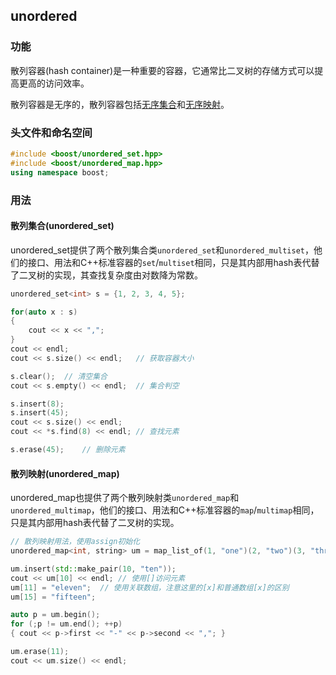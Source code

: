 ## unordered

### 功能

散列容器(hash container)是一种重要的容器，它通常比二叉树的存储方式可以提高更高的访问效率。

散列容器是无序的，散列容器包括<u>无序集合</u>和<u>无序映射</u>。

### 头文件和命名空间

```c++
#include <boost/unordered_set.hpp>
#include <boost/unordered_map.hpp>
using namespace boost;
```

### 用法

#### 散列集合(unordered_set)

unordered_set提供了两个散列集合类`unordered_set`和`unordered_multiset`，他们的接口、用法和C++标准容器的`set`/`multiset`相同，只是其内部用hash表代替了二叉树的实现，其查找复杂度由对数降为常数。

```c++
unordered_set<int> s = {1, 2, 3, 4, 5};

for(auto x : s)
{
    cout << x << ",";
}
cout << endl;
cout << s.size() << endl;   // 获取容器大小

s.clear();  // 清空集合
cout << s.empty() << endl;  // 集合判空

s.insert(8);
s.insert(45);
cout << s.size() << endl;
cout << *s.find(8) << endl; // 查找元素

s.erase(45);    // 删除元素
```

#### 散列映射(unordered_map)

unordered_map也提供了两个散列映射类`unordered_map`和`unordered_multimap`，他们的接口、用法和C++标准容器的`map`/`multimap`相同，只是其内部用hash表代替了二叉树的实现。

```c++
// 散列映射用法，使用assign初始化
unordered_map<int, string> um = map_list_of(1, "one")(2, "two")(3, "three");

um.insert(std::make_pair(10, "ten"));
cout << um[10] << endl; // 使用[]访问元素
um[11] = "eleven";  // 使用关联数组，注意这里的[x]和普通数组[x]的区别
um[15] = "fifteen";

auto p = um.begin();
for (;p != um.end(); ++p)
{ cout << p->first << "-" << p->second << ","; }

um.erase(11);
cout << um.size() << endl;
```

